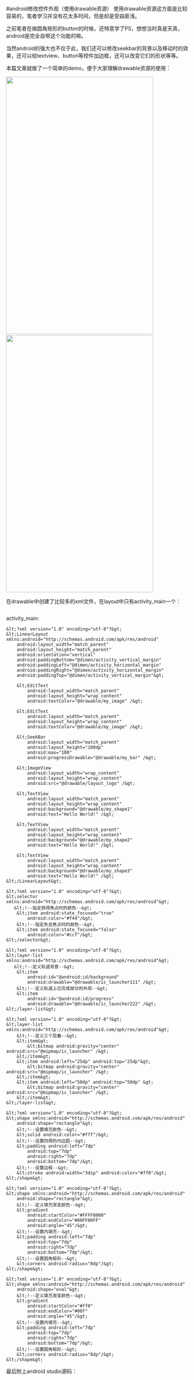 #android修改控件外观（使用drawable资源）
使用drawable资源这方面是比较容易的，笔者学习并没有花太多时间，但是却是受益匪浅。

之前笔者在做圆角矩形的button的时候，还特意学了PS，想想当时真是天真，android是完全自带这个功能的嘛。

当然android的强大也不仅于此，我们还可以修改seekbar的背景以及移动时的效果，还可以给textview、button等控件加边框，还可以改变它们的形状等等。

本篇文章就做了一个简单的demo，便于大家理解drawable资源的使用：

 

<img src="https://raw.githubusercontent.com/Double2hao/xujiajia_blog/main/img/16209911861860.png " width="400" height="700" alt="">     <img src="https://raw.githubusercontent.com/Double2hao/xujiajia_blog/main/img/16209911863841.png " width="400" height="700" alt=""> 

 

 

在drawable中创建了比较多的xml文件，在layout中只有activity_main一个：

 

<img src="https://raw.githubusercontent.com/Double2hao/xujiajia_blog/main/img/16209911867022.png " alt=""> 

 

 

activity_main:



```
&lt;?xml version="1.0" encoding="utf-8"?&gt;
&lt;LinearLayout xmlns:android="http://schemas.android.com/apk/res/android"
    android:layout_width="match_parent"
    android:layout_height="match_parent"
    android:orientation="vertical"
    android:paddingBottom="@dimen/activity_vertical_margin"
    android:paddingLeft="@dimen/activity_horizontal_margin"
    android:paddingRight="@dimen/activity_horizontal_margin"
    android:paddingTop="@dimen/activity_vertical_margin"&gt;

    &lt;EditText
        android:layout_width="match_parent"
        android:layout_height="wrap_content"
        android:textColor="@drawable/my_image" /&gt;

    &lt;EditText
        android:layout_width="match_parent"
        android:layout_height="wrap_content"
        android:textColor="@drawable/my_image" /&gt;

    &lt;SeekBar
        android:layout_width="match_parent"
        android:layout_height="100dp"
        android:max="100"
        android:progressDrawable="@drawable/my_bar" /&gt;

    &lt;ImageView
        android:layout_width="wrap_content"
        android:layout_height="wrap_content"
        android:src="@drawable/layout_logo" /&gt;

    &lt;TextView
        android:layout_width="match_parent"
        android:layout_height="wrap_content"
        android:background="@drawable/my_shape1"
        android:text="Hello World!" /&gt;

    &lt;TextView
        android:layout_width="match_parent"
        android:layout_height="wrap_content"
        android:background="@drawable/my_shape2"
        android:text="Hello World!" /&gt;

    &lt;TextView
        android:layout_width="match_parent"
        android:layout_height="wrap_content"
        android:background="@drawable/my_shape3"
        android:text="Hello World!" /&gt;
&lt;/LinearLayout&gt;
```





```
&lt;?xml version="1.0" encoding="utf-8"?&gt;
&lt;selector xmlns:android="http://schemas.android.com/apk/res/android"&gt;
   &lt;!--指定获得焦点时的颜色--&gt;
    &lt;item android:state_focused="true"
        android:color="#f44"/&gt;
    &lt;!--指定失去焦点时的颜色--&gt;
    &lt;item android:state_focused="false"
        android:color="#ccf"/&gt;
&lt;/selector&gt;
```





```
&lt;?xml version="1.0" encoding="utf-8"?&gt;
&lt;layer-list xmlns:android="http://schemas.android.com/apk/res/android"&gt;
   &lt;!--定义轨道背景--&gt;
    &lt;item
        android:id="@android:id/background"
        android:drawable="@drawable/ic_launcher111" /&gt;
    &lt;!--定义轨道上已完成部分的外观--&gt;
    &lt;item
        android:id="@android:id/progress"
        android:drawable="@drawable/ic_launcher222" /&gt;
&lt;/layer-list&gt;
```





```
&lt;?xml version="1.0" encoding="utf-8"?&gt;
&lt;layer-list xmlns:android="http://schemas.android.com/apk/res/android"&gt;
    &lt;!--定义三个层叠--&gt;
    &lt;item&gt;
        &lt;bitmap android:gravity="center" android:src="@mipmap/ic_launcher" /&gt;
    &lt;/item&gt;
    &lt;item android:left="25dp" android:top="25dp"&gt;
        &lt;bitmap android:gravity="center" android:src="@mipmap/ic_launcher" /&gt;
    &lt;/item&gt;
    &lt;item android:left="50dp" android:top="50dp" &gt;
        &lt;bitmap android:gravity="center" android:src="@mipmap/ic_launcher" /&gt;
    &lt;/item&gt;
&lt;/layer-list&gt;
```





```
&lt;?xml version="1.0" encoding="utf-8"?&gt;
&lt;shape xmlns:android="http://schemas.android.com/apk/res/android"
    android:shape="rectangle"&gt;
    &lt;!--设置填充颜色--&gt;
    &lt;solid android:color="#fff"/&gt;
    &lt;!--设置四周的内边距--&gt;
    &lt;padding android:left="7dp"
        android:top="7dp"
        android:right="7dp"
        android:bottom="7dp"/&gt;
    &lt;!--设置边框--&gt;
    &lt;stroke android:width="3dip" android:color="#ff0"/&gt;
&lt;/shape&gt;
```





```
&lt;?xml version="1.0" encoding="utf-8"?&gt;
&lt;shape xmlns:android="http://schemas.android.com/apk/res/android"
    android:shape="rectangle"&gt;
    &lt;!--定义填充渐变颜色--&gt;
    &lt;gradient
        android:startColor="#FFFF0000"
        android:endColor="#80FF00FF"
        android:angle="45"/&gt;
    &lt;!--设置内填充--&gt;
    &lt;padding android:left="7dp"
        android:top="7dp"
        android:right="7dp"
        android:bottom="7dp"/&gt;
    &lt;!--设置圆角矩形--&gt;
    &lt;corners android:radius="8dp"/&gt;
&lt;/shape&gt;
```





```
&lt;?xml version="1.0" encoding="utf-8"?&gt;
&lt;shape xmlns:android="http://schemas.android.com/apk/res/android"
    android:shape="oval"&gt;
    &lt;!--定义填充渐变颜色--&gt;
    &lt;gradient
        android:startColor="#ff0"
        android:endColor="#00f"
        android:angle="45"/&gt;
    &lt;!--设置内填充--&gt;
    &lt;padding android:left="7dp"
        android:top="7dp"
        android:right="7dp"
        android:bottom="7dp"/&gt;
    &lt;!--设置圆角矩形--&gt;
    &lt;corners android:radius="8dp"/&gt;
&lt;/shape&gt;
```



最后附上android studio源码：

 